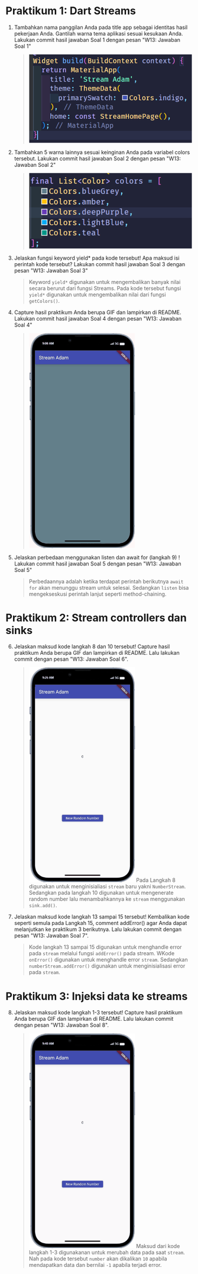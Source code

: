 # Praktikum 1: Dart Streams

1. Tambahkan nama panggilan Anda pada title app sebagai identitas hasil pekerjaan Anda.
   Gantilah warna tema aplikasi sesuai kesukaan Anda.
   Lakukan commit hasil jawaban Soal 1 dengan pesan "W13: Jawaban Soal 1"

   > ![Alt text](image.png)

2. Tambahkan 5 warna lainnya sesuai keinginan Anda pada variabel colors tersebut.
   Lakukan commit hasil jawaban Soal 2 dengan pesan "W13: Jawaban Soal 2"

   > ![Alt text](image-1.png)

3. Jelaskan fungsi keyword yield\* pada kode tersebut!
   Apa maksud isi perintah kode tersebut?
   Lakukan commit hasil jawaban Soal 3 dengan pesan "W13: Jawaban Soal 3"

   > Keyword `yield*` digunakan untuk mengembalikan banyak nilai secara berurut dari fungsi Streams. Pada kode tersebut fungsi `yield*` digunakan untuk mengembalikan nilai dari fungsi `getColors()`.

4. Capture hasil praktikum Anda berupa GIF dan lampirkan di README.
   Lakukan commit hasil jawaban Soal 4 dengan pesan "W13: Jawaban Soal 4"

   > ![Alt text](soal4.gif)

5. Jelaskan perbedaan menggunakan listen dan await for (langkah 9) !
   Lakukan commit hasil jawaban Soal 5 dengan pesan "W13: Jawaban Soal 5"

   > Perbedaannya adalah ketika terdapat perintah berikutnya `await for` akan menunggu stream untuk selesai. Sedangkan `listen` bisa mengekseskusi perintah lanjut seperti method-chaining.

# Praktikum 2: Stream controllers dan sinks

6. Jelaskan maksud kode langkah 8 dan 10 tersebut!
   Capture hasil praktikum Anda berupa GIF dan lampirkan di README.
   Lalu lakukan commit dengan pesan "W13: Jawaban Soal 6".

   > ![Alt text](soal6.gif)
   > Pada Langkah 8 digunakan untuk menginisialiasi `stream` baru yakni `NumberStream`. Sedangkan pada langkah 10 digunakan untuk mengenerate random number lalu menambahkannya ke `stream` menggunakan `sink.add()`.

7. Jelaskan maksud kode langkah 13 sampai 15 tersebut!
   Kembalikan kode seperti semula pada Langkah 15, comment addError() agar Anda dapat melanjutkan ke praktikum 3 berikutnya.
   Lalu lakukan commit dengan pesan "W13: Jawaban Soal 7".
   > Kode langkah 13 sampai 15 digunakan untuk menghandle error pada `stream` melalui fungsi `addError()` pada stream. WKode `onError()` digunakan untuk menghandle error `stream`. Sedangkan `numberStream.addError()` digunakan untuk menginisialisasi error pada `stream`.

# Praktikum 3: Injeksi data ke streams

8. Jelaskan maksud kode langkah 1-3 tersebut!
   Capture hasil praktikum Anda berupa GIF dan lampirkan di README.
   Lalu lakukan commit dengan pesan "W13: Jawaban Soal 8".
   > ![Alt text](soal8.gif)
   > Maksud dari kode langkah 1-3 digunakanan untuk merubah data pada saat `stream`. Nah pada kode tersebut `number` akan dikalikan `10` apabila mendapatkan data dan bernilai `-1` apabila terjadi error.
